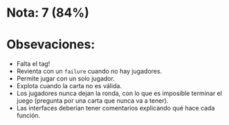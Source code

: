 # Nota: 7 (84%)

# Obsevaciones:

 * Falta el tag!
 * Revienta con un `failure` cuando no hay jugadores.
 * Permite jugar con un solo jugador.
 * Explota cuando la carta no es válida.
 * Los jugadores nunca dejan la ronda, con lo que es imposible terminar el juego (pregunta por una carta que nunca va a tener).
 * Las interfaces deberían tener comentarios explicando qué hace cada función.

